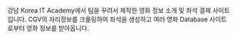 강남 Korea IT Academy에서 팀을 꾸려서 제작한 영화 정보 소개 및 좌석 결제 사이트입니다.
CGV의 자리정보를 크롤링하여 좌석을 생성하고 여러 영화 Database 사이트로부터 영화 정보를 받아옵니다.
